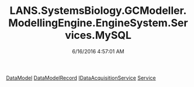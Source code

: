 ﻿---
title: LANS.SystemsBiology.GCModeller.ModellingEngine.EngineSystem.Services.MySQL
date: 6/16/2016 4:57:01 AM
---

[DataModel](T-LANS.SystemsBiology.GCModeller.ModellingEngine.EngineSystem.Services.MySQL.DataModel.html)
[DataModelRecord](T-LANS.SystemsBiology.GCModeller.ModellingEngine.EngineSystem.Services.MySQL.DataModelRecord.html)
[IDataAcquisitionService](T-LANS.SystemsBiology.GCModeller.ModellingEngine.EngineSystem.Services.MySQL.IDataAcquisitionService.html)
[Service](T-LANS.SystemsBiology.GCModeller.ModellingEngine.EngineSystem.Services.MySQL.Service.html)
